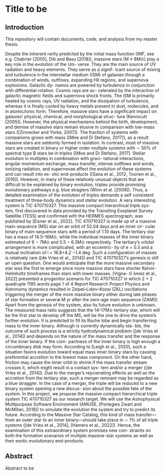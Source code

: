 # Title to be

## Introduction

This repository will contain documents, code, and analysis from my master thesis.


Despite the inherent rarity predicted by the initial mass function (IMF, see e.g. Chabrier [2005],
Dib and Basu [2018]), massive stars (M ≥ 8M⊙) play a key role in the evolution of the Uni-
verse. They are the main source of UV radiation and heavy elements. They serve as a signif-
icant source of mixing and turbulence in the interstellar medium (ISM) of galaxies through a
combination of winds, outflows, expanding HII regions, and supernova explosions. Galactic dy-
namos are powered by turbulence in conjunction with differential rotation. Cosmic rays are ac-
celerated by the interaction of galactic magnetic fields and supernova shock fronts. The ISM is
primarily heated by cosmic rays, UV radiation, and the dissipation of turbulence, whereas it is
finally cooled by heavy metals present in dust, molecules, and in atomic/ionic form. Therefore,
massive stars have a significant impact on galaxies’ physical, chemical, and morphological struc-
ture (Kennicutt [2005]). However, the physical mechanisms behind the birth, development, and
demise of massive stars remain elusive in comparison with low-mass stars ([Zinnecker and Yorke,
2007]).
The fraction of systems with companions grows with mass ([Moe and Di Stefano, 2017]),
as a result massive stars are seldomly formed in isolation. In contrast, most of massive stars are
created in binary or higher order multiple systems with ∼ 50% of spectral type B stars be in
triples ([Moe and Di Stefano, 2017]. Stellar evolution in multiples in combination with gravi-
tational interactions, angular momentum exchange, mass transfer, intense outflows and winds,
ionizing radiation, and supernovae affect the evolution of these systems and can result into ex-
otic end-products ([Sana et al., 2012, Toonen et al., 2016]). However, in many of these relatively
unusual objects that are difficult to be explained by binary evolution, triples provide promising
evolutionary pathways e.g. blue straglers (Winn et al. [2009]). Thus, a detailed examination of
the evolution of triples demands a self consistent treatment of three-body dynamics and stellar
evolution.
A very interesting system is TIC 470710327. This massive compact hierarchical triple sys-
tem, first discovered in data provided by the Transiting Exoplanet Survey Satellite (TESS) and
confirmed with the HERMES spectrograph, was published by [Eisner et al., 2022]. TIC 470710327
is made up of a massive main-sequence (MS) star on an orbit of 52.04 days and an inner cir-
cular binary of main-sequence stars with a period of 1.10 days. The tertiary star has a mass of
14.5–16M⊙, while the individual masses of the inner binary estimated of 6 − 7M⊙ and 5.5 −
6.3M⊙ respectively. The tertiary’s orbital arrangement is more complicated, with an eccentric-
ity of e = 0.3 and a mutual inclination of i = 16.8+4.2
−1.4 deg. Such a configuration of masses
is relatively rare ([de Vries et al., 2014]) and TIC 470710327’s genesis is still an open question.
One would anticipate that the more massive secondary star was the first to emerge since more
massive stars have shorter Kelvin-Helmholtz timeframes than stars with lower masses. [Vigna-
G ́omez et al., 2022] presented a progenitor scenario for TIC 470710327 in which 2 + 2 quadruple
1195 words page 1 of 4
Report
Research Project Physics and Astronomy
dynamics resulted in Zeipel–Lidov–Kozai (ZKL) oscillations triggering the merger of the more
massive binary either during late phases of star formation or several M yr after the zero-age
main sequence (ZAMS)
Apart from the genesis of the system, also its future evolution is unknown. The measured
mass ratio suggests that the 14–17M⊙ tertiary star, which will be the first star to develop off
the MS, will be the one to drive the system’s further evolution. It is predicted to fill its Roche
lobe and begin transferring mass to the inner binary. Although is currently dynamically sta-
ble, the outcome of such process is a strictly hydrodynamical problem ([de Vries et al., 2014])
and depends on the nature of the mass transfer and the response of the inner binary. If the com-
pactness of the inner binary is high enough a circumbinary disk may form. According to [Leigh
et al., 2020], such a situation favors evolution toward equal mass inner binary stars by causing
preferential accretion to the lowest mass component. On the other hand, friction may cause the
inner orbit to shrink if the mass transfer stream crosses it, which might result in a contact sys-
tem and/or a merger ([de Vries et al., 2014]). Due to the merger’s rejuvenating effects as well as
the accretion from the tertiary star, such a merger remnant may be regarded as a blue straggler.
In the case of a merger, the triple will be reduced to a new binary system opening a new discus-
sion about the possible fate of the system.
In this project, we propose the massive compact hierarchical triple system TIC 470710327
as our research target. We will use the Astrophysical Multipurpose Software Environment (AMUSE,
[Portegies Zwart and McMillan, 2018]) to simulate the evolution the system and try to predict
its future. According to the Massive Star Catalog, this kind of mass transfer—from an outer
star to an inner binary—should take place in ∼ 1% of all triple systems ([de Vries et al., 2014],
[Hamers et al., 2022]). Hence, the examination of this extraordinary system promises new con-
straints on both the formation scenarios of multiple massive-star systems as well as their exotic
evolutionary end-products.

## Abstract

Abstract to be